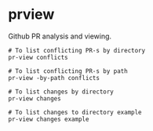 # prview

Github PR analysis and viewing.

```
# To list conflicting PR-s by directory
pr-view conflicts

# To list conflicting PR-s by path
pr-view -by-path conflicts

# To list changes by directory
pr-view changes

# To list changes to directory example
pr-view changes example
```